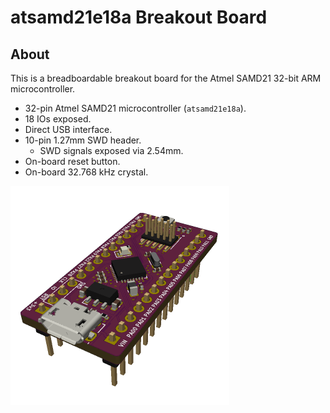 # atsamd21e18a Breakout Board

## About

This is a breadboardable breakout board for the Atmel SAMD21 32-bit ARM microcontroller.

* 32-pin Atmel SAMD21 microcontroller (`atsamd21e18a`).
* 18 IOs exposed.
* Direct USB interface.
* 10-pin 1.27mm SWD header.
  * SWD signals exposed via 2.54mm.
* On-board reset button.
* On-board 32.768 kHz crystal.

<img src="images/atsamd21e18a_profile.png" alt="Profile image of the atsamd21e18a breakout board" style="zoom:50%;" />
